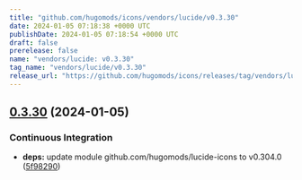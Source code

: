 ```yaml
---
title: "github.com/hugomods/icons/vendors/lucide/v0.3.30"
date: 2024-01-05 07:18:38 +0000 UTC
publishDate: 2024-01-05 07:18:54 +0000 UTC
draft: false
prerelease: false
name: "vendors/lucide: v0.3.30"
tag_name: "vendors/lucide/v0.3.30"
release_url: "https://github.com/hugomods/icons/releases/tag/vendors/lucide/v0.3.30"
---
```


## [0.3.30](https://github.com/hugomods/icons/compare/vendors/lucide/v0.3.29...vendors/lucide/v0.3.30) (2024-01-05)


### Continuous Integration

* **deps:** update module github.com/hugomods/lucide-icons to v0.304.0 ([5f98290](https://github.com/hugomods/icons/commit/5f98290b12c8255d832178538a8b3defab614f3d))

